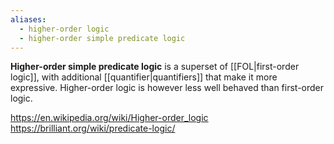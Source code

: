 ```yaml
---
aliases:
  - higher-order logic
  - higher-order simple predicate logic
---
```

**Higher-order simple predicate logic** is a superset of [[FOL|first-order logic]], with additional [[quantifier|quantifiers]] that make it more expressive.
Higher-order logic is however less well behaved than first-order logic.

https://en.wikipedia.org/wiki/Higher-order_logic
https://brilliant.org/wiki/predicate-logic/
